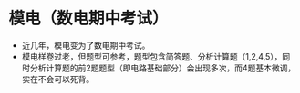 # 模电（数电期中考试）
- 近几年，模电变为了数电期中考试。
- 模电样卷过老，但题型可参考，题型包含简答题、分析计算题（1,2,4,5），同时分析计算题的前2题题型（即电路基础部分）会出现多次，而4题基本微调，实在不会可以死背。

